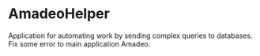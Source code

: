 # AmadeoHelper
Application for automating work by sending complex queries to databases.
Fix some error to main application Amadeo.
